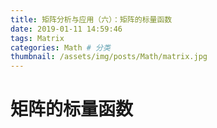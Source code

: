 ```yaml
---
title: 矩阵分析与应用（六）：矩阵的标量函数
date: 2019-01-11 14:59:46
tags: Matrix
categories: Math # 分类
thumbnail: /assets/img/posts/Math/matrix.jpg
---
```


# 矩阵的标量函数

